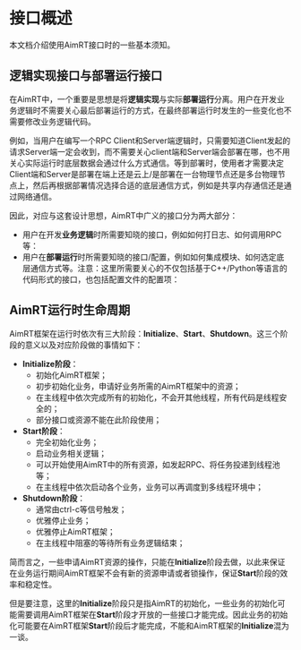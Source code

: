 
# 接口概述


本文档介绍使用AimRT接口时的一些基本须知。

## 逻辑实现接口与部署运行接口

在AimRT中，一个重要是思想是将**逻辑实现**与实际**部署运行**分离。用户在开发业务逻辑时不需要关心最后部署运行的方式，在最终部署运行时发生的一些变化也不需要修改业务逻辑代码。

例如，当用户在编写一个RPC Client和Server端逻辑时，只需要知道Client发起的请求Server端一定会收到，而不需要关心client端和Server端会部署在哪，也不用关心实际运行时底层数据会通过什么方式通信。等到部署时，使用者才需要决定Client端和Server是部署在端上还是云上/是部署在一台物理节点还是多台物理节点上，然后再根据部署情况选择合适的底层通信方式，例如是共享内存通信还是通过网络通信。

因此，对应与这套设计思想，AimRT中广义的接口分为两大部分：
- 用户在开发**业务逻辑**时所需要知晓的接口，例如如何打日志、如何调用RPC等：
- 用户在**部署运行**时所需要知晓的接口/配置，例如如何集成模块、如何选定底层通信方式等。注意：这里所需要关心的不仅包括基于C++/Python等语言的代码形式的接口，也包括配置文件的配置项：


## AimRT运行时生命周期

AimRT框架在运行时依次有三大阶段：**Initialize**、**Start**、**Shutdown**。这三个阶段的意义以及对应阶段做的事情如下：
- **Initialize阶段**：
  - 初始化AimRT框架；
  - 初步初始化业务，申请好业务所需的AimRT框架中的资源；
  - 在主线程中依次完成所有的初始化，不会开其他线程，所有代码是线程安全的；
  - 部分接口或资源不能在此阶段使用；
- **Start阶段**：
  - 完全初始化业务；
  - 启动业务相关逻辑；
  - 可以开始使用AimRT中的所有资源，如发起RPC、将任务投递到线程池等；
  - 在主线程中依次启动各个业务，业务可以再调度到多线程环境中；
- **Shutdown阶段**：
  - 通常由ctrl-c等信号触发；
  - 优雅停止业务；
  - 优雅停止AimRT框架；
  - 在主线程中阻塞的等待所有业务逻辑结束；

简而言之，一些申请AimRT资源的操作，只能在**Initialize**阶段去做，以此来保证在业务运行期间AimRT框架不会有新的资源申请或者锁操作，保证**Start**阶段的效率和稳定性。

但是要注意，这里的**Initialize**阶段只是指AimRT的初始化，一些业务的初始化可能需要调用AimRT框架在**Start**阶段才开放的一些接口才能完成。因此业务的初始化可能要在AimRT框架**Start**阶段后才能完成，不能和AimRT框架的**Initialize**混为一谈。

